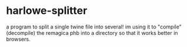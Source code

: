 # harlowe-splitter
a program to split a single twine file into several! im using it to "compile" (decompile) the remagica phb into a directory so that it works better in browsers.

